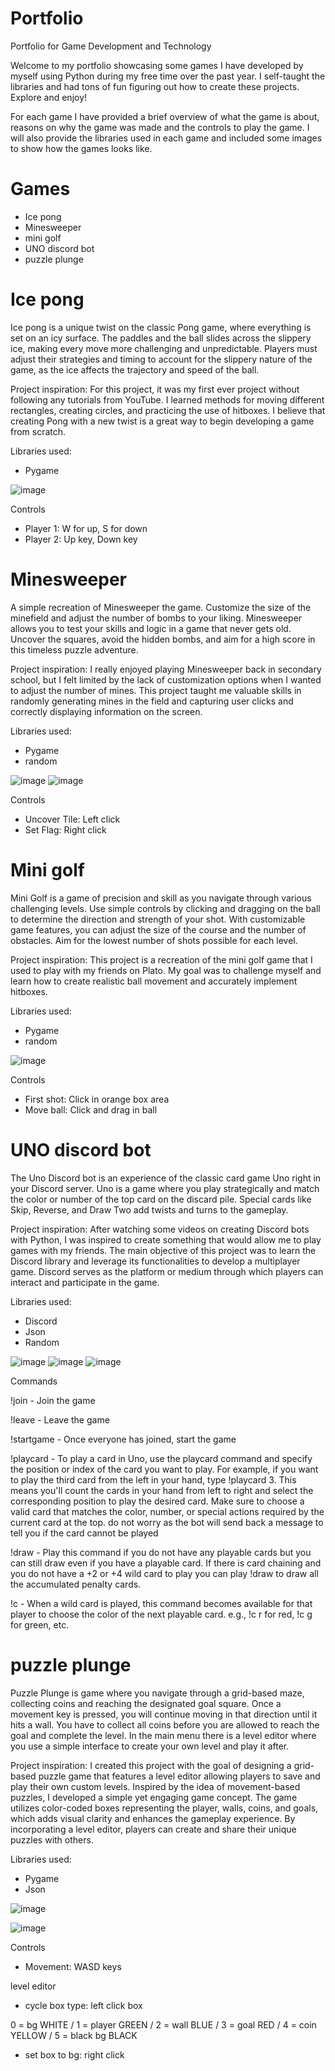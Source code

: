 # Portfolio
Portfolio for Game Development and Technology 

Welcome to my portfolio showcasing some games I have developed by myself using Python during my free time over the past year. I self-taught the libraries and had tons of fun figuring out how to create these projects. Explore and enjoy!

For each game I have provided a brief overview of what the game is about, reasons on why the game was made and the controls to play the game. I will also provide the libraries used in each game and included some images to show how the games looks like.

# Games
- Ice pong
- Minesweeper
- mini golf
- UNO discord bot
- puzzle plunge

# Ice pong
Ice pong is a unique twist on the classic Pong game, where everything is set on an icy surface. The paddles and the ball slides across the slippery ice, making every move more challenging and unpredictable. Players must adjust their strategies and timing to account for the slippery nature of the game, as the ice affects the trajectory and speed of the ball.

Project inspiration:
For this project, it was my first ever project without following any tutorials from YouTube. I learned methods for moving different rectangles, creating circles, and practicing the use of hitboxes. I believe that creating Pong with a new twist is a great way to begin developing a game from scratch.

Libraries used:
- Pygame

![image](https://github.com/D-exter/Portfolio/assets/138134061/20bc01b8-ca23-4f24-80dc-cca92e7aa571)

Controls
- Player 1: W for up, S for down
- Player 2: Up key, Down key


# Minesweeper
A simple recreation of Minesweeper the game. Customize the size of the minefield and adjust the number of bombs to your liking. Minesweeper allows you to test your skills and logic in a game that never gets old. Uncover the squares, avoid the hidden bombs, and aim for a high score in this timeless puzzle adventure.

Project inspiration:
I really enjoyed playing Minesweeper back in secondary school, but I felt limited by the lack of customization options when I wanted to adjust the number of mines. This project taught me valuable skills in randomly generating mines in the field and capturing user clicks and correctly displaying information on the screen.

Libraries used:
- Pygame
- random

![image](https://github.com/D-exter/Portfolio/assets/138134061/e61a42d5-f68c-47dc-b737-030b908f4ec9)
![image](https://github.com/D-exter/Portfolio/assets/138134061/27e7d858-5e77-4201-98a1-d06d84899b05)

Controls
- Uncover Tile: Left click 
- Set Flag: Right click


# Mini golf
Mini Golf is a game of precision and skill as you navigate through various challenging levels. Use simple controls by clicking and dragging on the ball to determine the direction and strength of your shot. With customizable game features, you can adjust the size of the course and the number of obstacles. Aim for the lowest number of shots possible for each level.

Project inspiration:
This project is a recreation of the mini golf game that I used to play with my friends on Plato. My goal was to challenge myself and learn how to create realistic ball movement and accurately implement hitboxes. 

Libraries used:
- Pygame
- random

![image](https://github.com/D-exter/Portfolio/assets/138134061/a7419830-0cd8-485b-86eb-ce9798ab2cf5)

Controls
- First shot: Click in orange box area
- Move ball: Click and drag in ball


# UNO discord bot
The Uno Discord bot is an experience of the classic card game Uno right in your Discord server. Uno is a game where you play strategically and match the color or number of the top card on the discard pile. Special cards like Skip, Reverse, and Draw Two add twists and turns to the gameplay.

Project inspiration:
After watching some videos on creating Discord bots with Python, I was inspired to create something that would allow me to play games with my friends. The main objective of this project was to learn the Discord library and leverage its functionalities to develop a multiplayer game. Discord serves as the platform or medium through which players can interact and participate in the game.

Libraries used:
- Discord
- Json
- Random

![image](https://github.com/D-exter/Portfolio/assets/138134061/9cb8aeb9-1f77-465d-ac66-a8a625150d61)
![image](https://github.com/D-exter/Portfolio/assets/138134061/576f5f65-4ea5-4e16-af1e-fc14cc78e438)
![image](https://github.com/D-exter/Portfolio/assets/138134061/4688102a-5424-4057-87cb-dec37e60f95e)


Commands

!join - 
Join the game

!leave - 
Leave the game

!startgame - 
Once everyone has joined, start the game

!playcard - 
To play a card in Uno, use the playcard command and specify the position or index of the card you want to play. For example, if you want to play the third card from the left in your hand, type !playcard 3. This means you'll count the cards in your hand from left to right and select the corresponding position to play the desired card. Make sure to choose a valid card that matches the color, number, or special actions required by the current card at the top. do not worry as the bot will send back a message to tell you if the card cannot be played

!draw - 
Play this command if you do not have any playable cards but you can still draw even if you have a playable card.
If there is card chaining and you do not have a +2 or +4 wild card to play you can play !draw to draw all the accumulated penalty cards.

!c - 
When a wild card is played, this command becomes available for that player to choose the color of the next playable card.
e.g., !c r for red, !c g for green, etc.


# puzzle plunge
Puzzle Plunge is game where you navigate through a grid-based maze, collecting coins and reaching the designated goal square. Once a movement key is pressed, you will continue moving in that direction until it hits a wall. You have to collect all coins before you are allowed to reach the goal and complete the level. In the main menu there is a level editor where you use a simple interface to create your own level and play it after.

Project inspiration:
I created this project with the goal of designing a grid-based puzzle game that features a level editor allowing players to save and play their own custom levels. Inspired by the idea of movement-based puzzles, I developed a simple yet engaging game concept. The game utilizes color-coded boxes representing the player, walls, coins, and goals, which adds visual clarity and enhances the gameplay experience. By incorporating a level editor, players can create and share their unique puzzles with others.

Libraries used:
- Pygame
- Json

![image](https://github.com/D-exter/Portfolio/assets/138134061/7f899bf7-44ec-4e1e-926d-1ae5388f2c2d)

![image](https://github.com/D-exter/Portfolio/assets/138134061/6f00c825-dd44-47ef-b2ee-6df9f5dc138b)


Controls

- Movement: WASD keys

level editor
- cycle box type: left click box

0 = bg    WHITE / 
1 = player    GREEN / 
2 = wall  BLUE / 
3 = goal  RED / 
4 = coin  YELLOW / 
5 = black bg  BLACK

- set box to bg: right click

